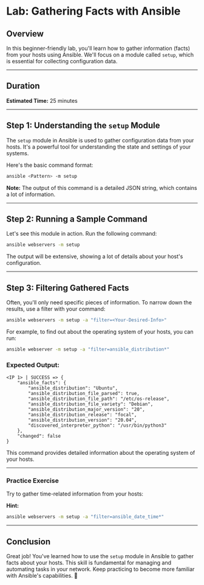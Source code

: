 # Lab: Gathering Facts with Ansible

## Overview

In this beginner-friendly lab, you'll learn how to gather information (facts) from your hosts using Ansible. We'll focus on a module called `setup`, which is essential for collecting configuration data.

---

## Duration

**Estimated Time:** 25 minutes

---

## Step 1: Understanding the `setup` Module

The `setup` module in Ansible is used to gather configuration data from your hosts. It's a powerful tool for understanding the state and settings of your systems.

Here's the basic command format:

```bash
ansible <Pattern> -m setup
```

**Note:** The output of this command is a detailed JSON string, which contains a lot of information.

---

## Step 2: Running a Sample Command

Let's see this module in action. Run the following command:

```bash
ansible webservers -m setup
```

The output will be extensive, showing a lot of details about your host's configuration.

---

## Step 3: Filtering Gathered Facts

Often, you'll only need specific pieces of information. To narrow down the results, use a filter with your command:

```bash
ansible webservers -m setup -a "filter=<Your-Desired-Info>"
```

For example, to find out about the operating system of your hosts, you can run:

```bash
ansible webserver -m setup -a "filter=ansible_distribution*"
```

### Expected Output:

```console
<IP 1> | SUCCESS => {
    "ansible_facts": {
        "ansible_distribution": "Ubuntu",
        "ansible_distribution_file_parsed": true,
        "ansible_distribution_file_path": "/etc/os-release",
        "ansible_distribution_file_variety": "Debian",
        "ansible_distribution_major_version": "20",
        "ansible_distribution_release": "focal",
        "ansible_distribution_version": "20.04",
        "discovered_interpreter_python": "/usr/bin/python3"
    },
    "changed": false
}
```

This command provides detailed information about the operating system of your hosts.

---

### Practice Exercise

Try to gather time-related information from your hosts:

**Hint:**

```bash
ansible webservers -m setup -a "filter=ansible_date_time*"
```

---

## Conclusion

Great job! You've learned how to use the `setup` module in Ansible to gather facts about your hosts. This skill is fundamental for managing and automating tasks in your network. Keep practicing to become more familiar with Ansible's capabilities. 👏

